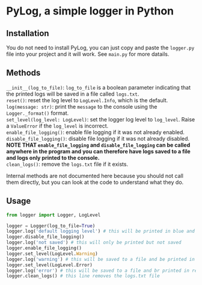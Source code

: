 # PyLog, a simple logger in Python

## Installation
You do not need to install PyLog, you can just copy and paste the `logger.py` file into your project and it will work. See `main.py` for more datails.

## Methods
`__init__(log_to_file)`: `log_to_file` is a boolean parameter indicating that the printed logs will be saved in a file called `logs.txt`.  
`reset()`: reset the log level to `LogLevel.Info`, which is the default.  
`log(message: str)`: print the `message` to the console using the `Logger._format()` format.  
`set_level(log_level: LogLevel)`: set the logger log level to `log_level`. Raise a `ValueError` if the `log_level` is incorrect.  
`enable_file_logging()`: enable file logging if it was not already enabled.  
`disable_file_logging()`: disable file logging if it was not already disabled.  
__NOTE THAT `enable_file_logging` and `disable_file_logging` can be called anywhere in the program and you can therefore have logs saved to a file and logs only printed to the console.__  
`clean_logs()`: remove the `logs.txt` file if it exists.  

Internal methods are not documented here because you should not call them directly, but you can look at the code to understand what they do.

## Usage
```py
from logger import Logger, LogLevel

logger = Logger(log_to_file=True)
logger.log('default logging level') # this will be printed in blue and saved to a file
logger.disable_file_logging()
logger.log('not saved') # this will only be printed but not saved
logger.enable_file_logging()
logger.set_level(LogLevel.Warning)
logger.log('warning') # this will be saved to a file and be printed in yellow
logger.set_level(LogLevel.Error)
logger.log('error') # this will be saved to a file and br printed in red
logger.clean_logs() # this line removes the logs.txt file
```